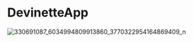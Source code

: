 # DevinetteApp
![330691087_6034994809913860_3770322954164869409_n](https://user-images.githubusercontent.com/83458760/219648037-b439f45c-c076-49af-acdd-e783dc2fdf46.gif)
